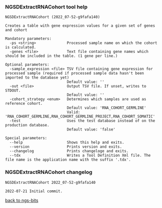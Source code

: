 ### NGSDExtractRNACohort tool help
	NGSDExtractRNACohort (2022_07-52-g9fafa140)
	
	Creates a table with gene expression values for a given set of genes and cohort
	
	Mandatory parameters:
	  -ps <string>              Processed sample name on which the cohort is calculated.
	  -genes <file>             Text file containing gene names which should be included in the table. (1 gene per line.)
	
	Optional parameters:
	  -sample_expression <file> TSV file containing gene expression for processed sample (required if processed sample data hasn't been imported to the database yet)
	                            Default value: ''
	  -out <file>               Output TSV file. If unset, writes to STDOUT.
	                            Default value: ''
	  -cohort_strategy <enum>   Determines which samples are used as reference cohort.
	                            Default value: 'RNA_COHORT_GERMLINE'
	                            Valid: 'RNA_COHORT_GERMLINE,RNA_COHORT_GERMLINE_PROJECT,RNA_COHORT_SOMATIC'
	  -test                     Uses the test database instead of on the production database.
	                            Default value: 'false'
	
	Special parameters:
	  --help                    Shows this help and exits.
	  --version                 Prints version and exits.
	  --changelog               Prints changeloge and exits.
	  --tdx                     Writes a Tool Definition Xml file. The file name is the application name with the suffix '.tdx'.
	
### NGSDExtractRNACohort changelog
	NGSDExtractRNACohort 2022_07-52-g9fafa140
	
	2022-07-21 Initial commit.
[back to ngs-bits](https://github.com/imgag/ngs-bits)